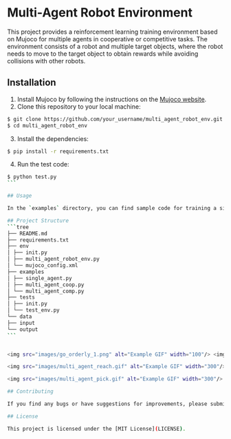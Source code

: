 # Multi-Agent Robot Environment

This project provides a reinforcement learning training environment based on Mujoco for multiple agents in cooperative or competitive tasks. The environment consists of a robot and multiple target objects, where the robot needs to move to the target object to obtain rewards while avoiding collisions with other robots.

## Installation

1. Install Mujoco by following the instructions on the [Mujoco website](http://www.mujoco.org/).
2. Clone this repository to your local machine:
```bash
$ git clone https://github.com/your_username/multi_agent_robot_env.git
$ cd multi_agent_robot_env
```

3. Install the dependencies:
```bash
$ pip install -r requirements.txt
```

4. Run the test code:
````bash
$ python test.py
```

## Usage

In the `examples` directory, you can find sample code for training a single agent, multiple agents in cooperative training, and multiple agents in competitive training. You can use these examples as references for training reinforcement learning in this environment.

## Project Structure
```tree
├── README.md
├── requirements.txt
├── env
│ ├── init.py
│ ├── multi_agent_robot_env.py
│ └── mujoco_config.xml
├── examples
│ ├── single_agent.py
│ ├── multi_agent_coop.py
│ └── multi_agent_comp.py
├── tests
│ ├── init.py
│ └── test_env.py
└── data
├── input
└── output
```


<img src="images/go_orderly_1.png" alt="Example GIF" width="100"/> <img src="images/go_orderly_3.png" alt="Example GIF" width="150"/> <img src="images/go_orderly_5.gif" alt="Example GIF" width="200"/>

<img src="images/multi_agent_reach.gif" alt="Example GIF" width="300"/> <img src="images/multi_agent_joint_reach.gif" alt="Example GIF" width="300"/>

<img src="images/multi_agent_pick.gif" alt="Example GIF" width="300"/> <img src="images/multi_agent_push_and_pick.gif" alt="Example GIF" width="300"/>

## Contributing

If you find any bugs or have suggestions for improvements, please submit an issue on GitHub or create a pull request.

## License

This project is licensed under the [MIT License](LICENSE).
